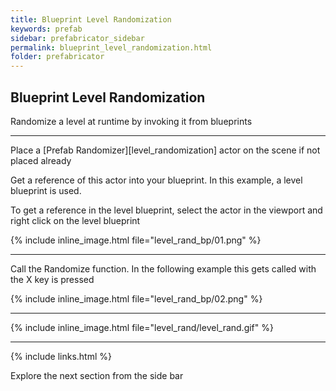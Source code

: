 ```yaml
---
title: Blueprint Level Randomization
keywords: prefab
sidebar: prefabricator_sidebar
permalink: blueprint_level_randomization.html
folder: prefabricator
---
```


## Blueprint Level Randomization

Randomize a level at runtime by invoking it from blueprints

---

Place a [Prefab Randomizer][level_randomization] actor on the scene if not placed already

Get a reference of this actor into your blueprint.  In this example, a level blueprint is used.

To get a reference in the level blueprint, select the actor in the viewport and right click on the level blueprint

{% include inline_image.html file="level_rand_bp/01.png" %}

---

Call the Randomize function.  In the following example this gets called with the X key is pressed

{% include inline_image.html file="level_rand_bp/02.png" %}


---

{% include inline_image.html file="level_rand/level_rand.gif" %}

---

{% include links.html %}

Explore the next section from the side bar




